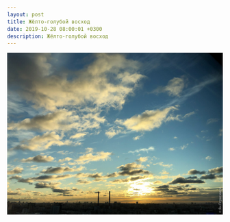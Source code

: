 ```yaml
---
layout: post
title: Жёлто-голубой восход
date: 2019-10-28 08:00:01 +0300
description: Жёлто-голубой восход
---
```


<img src="/assets/images/2019/10/2019-10-28_08-00-01_IMG_2487_web.jpg" class="img-fluid mx-auto d-block" alt="Жёлто-голубой восход" />
